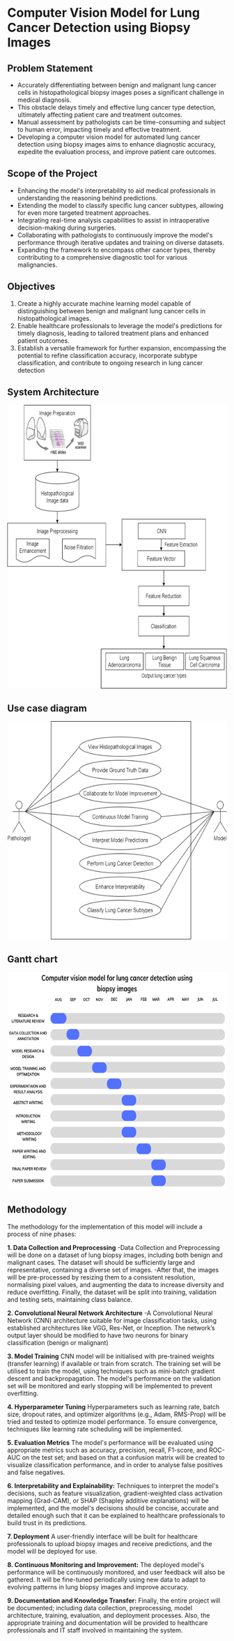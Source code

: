 # Computer Vision Model for Lung Cancer Detection using Biopsy Images

## Problem Statement

- Accurately differentiating between benign and malignant lung cancer cells in histopathological biopsy images poses a significant challenge in medical diagnosis.
- This obstacle delays timely and effective lung cancer type detection, ultimately affecting patient care and treatment outcomes.
- Manual assessment by pathologists can be time-consuming and subject to human error, impacting timely and effective treatment. 
- Developing a computer vision model for automated lung cancer detection using biopsy images aims to enhance diagnostic accuracy, expedite the evaluation process, and improve patient care outcomes.

## Scope of the Project

- Enhancing the model's interpretability to aid medical professionals in understanding the reasoning behind predictions.
- Extending the model to classify specific lung cancer subtypes, allowing for even more targeted treatment approaches.
- Integrating real-time analysis capabilities to assist in intraoperative decision-making during surgeries.
- Collaborating with pathologists to continuously improve the model's performance through iterative updates and training on diverse datasets.
- Expanding the framework to encompass other cancer types, thereby contributing to a comprehensive diagnostic tool for various malignancies.

## Objectives

1. Create a highly accurate machine learning model capable of distinguishing between benign and malignant lung cancer cells in histopathological images. 
2. Enable healthcare professionals to leverage the model's predictions for timely diagnosis, leading to tailored treatment plans and enhanced patient outcomes. 
3. Establish a versatile framework for further expansion, encompassing the potential to refine classification accuracy, incorporate subtype classification, and contribute to ongoing research in lung cancer detection

## System Architecture

<img src="sys_arch_grp5.drawio.png" alt="System Architecture" width="700" height="650">

## Use case diagram

<img src="use_case_grp5.drawio.png" alt="Use case diagram" width="700" height="500">

## Gantt chart
<img src="gantt_chart.png" alt="Gantt chart" width="700" height="500">
<!-- ![Gantt chart](gantt_chart.png) -->

## Methodology

The methodology for the implementation of this model will include a process of nine phases:

**1. Data Collection and Preprocessing**
-Data Collection and Preprocessing will be done on a dataset of lung biopsy images, including both benign and malignant cases. The dataset will should be sufficiently large and representative, containing a diverse set of images.
-After that, the images will be pre-processed by resizing them to a consistent resolution, normalising pixel values, and augmenting the data to increase diversity and reduce overfitting.
Finally, the dataset will be split into training, validation and testing sets, maintaining class balance.

**2. Convolutional Neural Network Architecture**
-A Convolutional Neural Network (CNN) architecture suitable for image classification tasks, using established architectures like VGG, Res-Net, or Inception.
The network’s output layer should be modified to have two neurons for binary classification (benign or malignant)

**3. Model Training**
CNN model will be initialised with pre-trained weights (transfer learning) if available or train from scratch. The training set will be utilised to train the model, using techniques such as mini-batch gradient descent and backpropagation.
 The model's performance on the validation set will be monitored and early stopping will be implemented to prevent overfitting.
 
**4. Hyperparameter Tuning**
Hyperparameters such as learning rate, batch size, dropout rates, and optimizer algorithms (e.g., Adam, RMS-Prop) will be tried and tested to optimize model performance.
To ensure convergence, techniques like learning rate scheduling will be implemented.

**5. Evaluation Metrics**
The model's performance will be evaluated using appropriate metrics such as accuracy, precision, recall, F1-score, and ROC-AUC on the test set; and based on that a confusion matrix will be created to visualize classification performance, and in order to analyse false positives and false negatives.

**6. Interpretability and Explainability:**
Techniques to interpret the model's decisions, such as feature visualization, gradient-weighted class activation mapping (Grad-CAM), or SHAP (Shapley additive explanations) will be implemented, and  the model's decisions should be concise, accurate and detailed enough such that it can be explained to healthcare professionals to build trust in its predictions.

**7. Deployment**
A user-friendly interface will be built for healthcare professionals to upload biopsy images and receive predictions, and the model will be deployed for use.

**8. Continuous Monitoring and Improvement:**
 The deployed model's performance will be continuously monitored, and user feedback will also be gathered. It will be fine-tuned periodically using new data to adapt to evolving patterns in lung biopsy images and improve accuracy.
 
**9. Documentation and Knowledge Transfer:**
Finally, the entire project will be documented; including data collection, preprocessing, model architecture, training, evaluation, and deployment processes. Also, the appropriate training and documentation will be provided to healthcare professionals and IT staff involved in maintaining the system.


